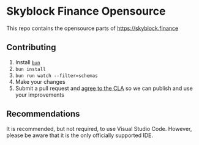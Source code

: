 # Skyblock Finance Opensource

This repo contains the opensource parts of <https://skyblock.finance>

## Contributing

1. Install [`bun`](https://bun.sh)
2. `bun install`
3. `bun run watch --filter=schemas`
4. Make your changes
5. Submit a pull request and [agree to the CLA](/CLA.md) so we can publish and use your improvements

## Recommendations

It is recommended, but not required, to use Visual Studio Code. However, please be aware that it is the only officially supported IDE.
